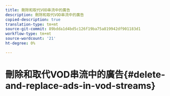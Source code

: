 ```yaml
---
title: 刪除和取代VOD串流中的廣告
description: 刪除和取代VOD串流中的廣告
copied-description: true
translation-type: tm+mt
source-git-commit: 89bdda1d4bd5c126f19ba75a819942df901183d1
workflow-type: tm+mt
source-wordcount: '21'
ht-degree: 0%

---
```



# 刪除和取代VOD串流中的廣告{#delete-and-replace-ads-in-vod-streams}
